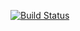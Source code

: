 [![Build Status](https://ci.appveyor.com/api/projects/status/github/ludmila2107/clear-function
)](https://ci.appveyor.com/api/projects/status/github/ludmila2107/clear-function)
